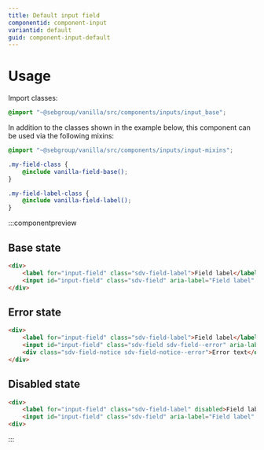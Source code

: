 ```yaml
---
title: Default input field
componentid: component-input
variantid: default
guid: component-input-default
---
```

# Usage
Import classes:
```scss
@import "~@sebgroup/vanilla/src/components/inputs/input_base";
```

In addition to the classes shown in the example below, this component can be used via the following mixins:
```scss
@import "~@sebgroup/vanilla/src/components/inputs/input-mixins";

.my-field-class {
    @include vanilla-field-base();
}

.my-field-label-class {
    @include vanilla-field-label();
}
```

:::componentpreview
## Base state
```html
<div>
    <label for="input-field" class="sdv-field-label">Field label</label>
    <input id="input-field" class="sdv-field" aria-label="Field label" placeholder="Input field">
</div>
```

## Error state
```html
<div>
    <label for="input-field" class="sdv-field-label">Field label</label>
    <input id="input-field" class="sdv-field sdv-field--error" aria-label="Field label" placeholder="Input field">
    <div class="sdv-field-notice sdv-field-notice--error">Error text</div>
</div>
```

## Disabled state
```html
<div>
    <label for="input-field" class="sdv-field-label" disabled>Field label</label>
    <input id="input-field" class="sdv-field" aria-label="Field label" placeholder="Input field" disabled>
<div>
```
:::

